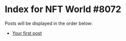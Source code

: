 # Index for NFT World #8072
Posts will be displayed in the order below:

- [Your first post](./001-first.md)

